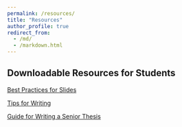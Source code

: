 ```yaml
---
permalink: /resources/
title: "Resources"
author_profile: true
redirect_from: 
  - /md/
  - /markdown.html
---
```

## Downloadable Resources for Students

[Best Practices for Slides]()

[Tips for Writing]()

[Guide for Writing a Senior Thesis]()




